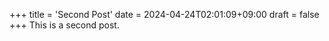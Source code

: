 +++
title = 'Second Post'
date = 2024-04-24T02:01:09+09:00
draft = false
+++
This is a second post.
